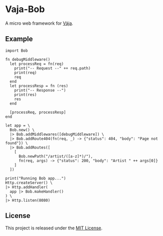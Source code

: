 # Vaja-Bob

A micro web framework for [Väja](https://github.com/marteinn/Vaja).

## Example

```
import Bob

fn debugMiddleware()
  let processReq = fn(req)
    print("-- Request --" ++ req.path)
    print(req)
    req
  end
  let processResp = fn (res)
    print("-- Response --")
    print(res)
    res
  end

  [processReq, processResp]
end

let app = \
  Bob.new() \
  |> Bob.addMiddlewares([debugMiddleware]) \
  |> Bob.addRoute404(fn(req, _) -> {"status": 404, "body": "Page not found"}) \
  |> Bob.addRoutes([
    [
      Bob.newPath("/artist/([a-z]*)/"),
      fn(req, args) -> {"status": 200, "body": "Artist " ++ args[0]}
    ]
  ])

print("Running Bob app...")
Http.createServer() \
|> Http.addHandler(
  app |> Bob.makeHandler()
) \
|> Http.listen(8080)
```


## License
This project is released under the [MIT License](http://www.opensource.org/licenses/MIT).
